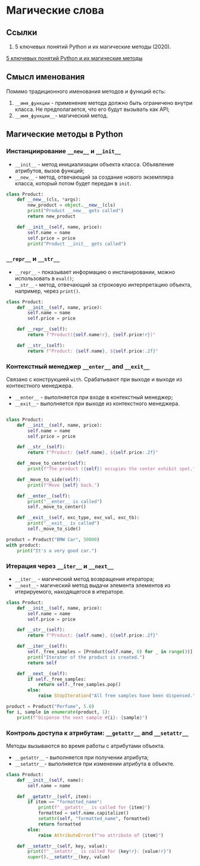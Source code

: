 # Магические слова

## Ссылки

1. 5 ключевых понятий Python и их магические методы (2020).

[5 ключевых понятий Python и их магические методы](https://nuancesprog.ru/p/10529/)

## Смысл именования

Помимо традиционного именования методов и функций есть:

1. `__имя_функции` - применение метода должно быть ограничено внутри класса. Не
предполагается, что его будут вызывать как API;
2. `__имя_функции__`- магический метод.

## Магические методы в Python

### Инстанциирование `__new__` и `__init__`

- `__init__` - метод инициализации объекта класса. Объявление атрибутов, вызов
функций;
- `__new__` - метод, отвечающий за создание нового экземпляра класса, который
потом будет передан в `init`.

```python
class Product:
    def __new__(cls, *args):
        new_product = object.__new__(cls)
        print("Product __new__ gets called")
        return new_product

    def __init__(self, name, price):
        self.name = name
        self.price = price
        print("Product __init__ gets called")
```

### `__repr__` и `__str__`

- `__repr__` - показывает информацию о инстанировании, можно использовать в `eval()`;
- `__str__` - метод, отвечающий за строковую интерпретацию объекта, например, через
`print()`.

```python
class Product:
    def __init__(self, name, price):
        self.name = name
        self.price = price

    def __repr__(self):
        return f"Product({self.name!r}, {self.price!r})"

    def __str__(self):
        return f"Product: {self.name}, ${self.price:.2f}"
```

### Контекстный менеджер `__enter__` and `__exit__`

Связано с конструкцией `with`. Срабатывают при выходе и выходе из контекстного
менеджера.

- `__enter__` - выполняется при входе в контекстный менеджер;
- `__exit__`- выполняется при выходе из контекстного менеджера.

```python

class Product:
    def __init__(self, name, price):
        self.name = name
        self.price = price

    def __str__(self):
        return f"Product: {self.name}, ${self.price:.2f}"

    def _move_to_center(self):
        print(f"The product ({self}) occupies the center exhibit spot.")

    def _move_to_side(self):
        print(f"Move {self} back.")

    def __enter__(self):
        print("__enter__ is called")
        self._move_to_center()

    def __exit__(self, exc_type, exc_val, exc_tb):
        print("__exit__ is called")
        self._move_to_side()

product = Product("BMW Car", 50000)
with product:
    print("It's a very good car.")
```

### Итерация через `__iter__` и `__next__`

- `__iter__` - магический метод возвращения итератора;
- `__next__`- магический метод выдачи элемента элементов из итерируемого,
находящегося в итераторе.

```python
class Product:
    def __init__(self, name, price):
        self.name = name
        self.price = price

    def __str__(self):
        return f"Product: {self.name}, ${self.price:.2f}"

    def __iter__(self):
        self._free_samples = [Product(self.name, 0) for _ in range(3)]
        print("Iterator of the product is created.")
        return self

    def __next__(self):
        if self._free_samples:
            return self._free_samples.pop()
        else:
            raise StopIteration("All free samples have been dispensed.")

product = Product("Perfume", 5.0)
for i, sample in enumerate(product, 1):
    print(f"Dispense the next sample #{i}: {sample}")
```

### Контроль доступа к атрибутам: `__getattr__` and `__setattr__`

Методы вызываются во время работы с атрибутами объекта.

- `__getattr__` - выполняется при получении атрибута;
- `__setattr__`- выполняется при изменении атрибута в объекте.

```python
class Product:
    def __init__(self, name):
        self.name = name

    def __getattr__(self, item):
        if item == "formatted_name":
            print(f"__getattr__ is called for {item}")
            formatted = self.name.capitalize()
            setattr(self, "formatted_name", formatted)
            return formatted
        else:
            raise AttributeError(f"no attribute of {item}")

    def __setattr__(self, key, value):
        print(f"__setattr__ is called for {key!r}: {value!r}")
        super().__setattr__(key, value)
```